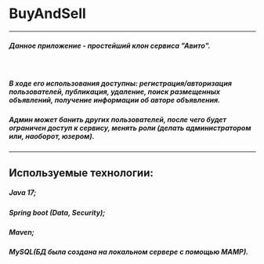 <!DOCTYPE html>
<h1>BuyAndSell</h1><hr>

<h5>Данное приложение - простейший клон сервиса "Авито".</h5><br> 
<h5>В ходе его использования доступны: регистрация/авторизация пользователей, публикация, удаление, поиск размещенных объявлений, получение информации об авторе объявления.</h5> 
<h5>Админ может банить других пользователей, после чего будет ограничен доступ к сервису, менять роли (делать администратором или, наоборот, юзером).</h5><hr>

<h2>Используемые технологии:</h2>
<h5>Java 17;</h5>
<h5>Spring boot (Data, Security);</h5>
<h5>Maven;</h5>
<h5>MySQL(БД была создана на локальном сервере с помощью MAMP).</h5>


